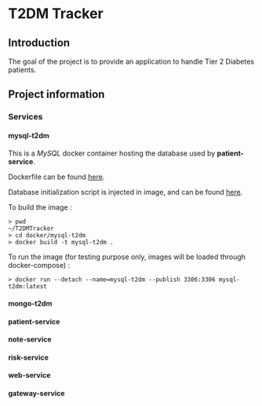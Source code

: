 # T2DM Tracker
## Introduction
The goal of the project is to provide an application to handle Tier 2 Diabetes patients.

## Project information
### Services
#### mysql-t2dm
This is a *MySQL* docker container hosting the database used by **patient-service**.

Dockerfile can be found [here](docker/mysql-t2dm/Dockerfile).

Database initialization script is injected in image, and can be found [here](docker/mysql-t2dm/doc/db/mysql_import.sql).

To build the image :
```
> pwd
~/T2DMTracker
> cd docker/mysql-t2dm
> docker build -t mysql-t2dm .
```

To run the image (for testing purpose only, images will be loaded through docker-compose) :
```
> docker run --detach --name=mysql-t2dm --publish 3306:3306 mysql-t2dm:latest
```
#### mongo-t2dm
#### patient-service
#### note-service
#### risk-service
#### web-service
#### gateway-service
